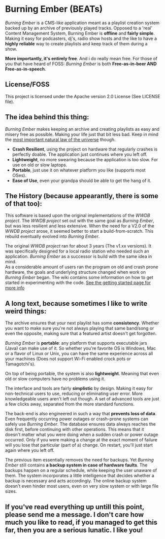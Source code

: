 # Burning Ember (BEATs)
*Burning Ember* is a CMS-like application meant as a playlist creation system backed up by an archive of previously played tracks. Opposed to a 'real' Content Management System, Burning Ember is **offline** and **fairly simple**. Making it easy for podcasters, dj's, radio show hosts and the like to have a **highly reliable** way to create playlists and keep track of them during a show. 

**More importantly, it's entirely free**. And i do really mean free. For those of you that have heard of FOSS: *Burning Ember* is both **Free-as-in-beer AND Free-as-in-speech**.

## License/FOSS
This project is licensed under the Apache version 2.0 License (See LICENSE file).


## The idea behind this thing:
*Burning Ember* makes keeping an archive and creating playlists as easy and misery free as possible. Making your life just that bit less bad. Keep in mind the [most important natural law of the universe](https://en.wikipedia.org/wiki/The_law_of_conservation_of_misery) though.
* **Crash Resilient**, using the project on hardware that regularly crashes is perfectly doable. The application just continues where you left off.
* **Lightweight**, no more swearing because the application is too slow. For use on old or slow laptops.
* **Portable**, just use it on whatever platform you like (supports most OSes).
* **Ease of Use**, even your grandpa should be able to get the hang of it.

## The History (because appearantly, there is some of that too):
This software is based upon the original implementations of the *WWDB project*.
The *WWDB project* set out with the same goal as *Burning Ember*,
but was less resilient and less extensive.
When the need for a V2.0 of the *WWDB project* arose, it seemed better to start a build-from-scratch.
This rebuild eventually evolved into *Burning Ember*.

The original *WWDB project* ran for about 3 years (The v1.xx versions).
It was specifically designed for a local radio station who needed such an application.
*Burning Ember* as a successor is build with the same idea in mind.  
As a considerable amount of users ran the program on old and crash prone hardware,
the goals and underlying structure changed when work on *Burning Ember* began.
The wiki contains some information on how to get started in experimenting with the code.
[See the getting started page for more info](https://github.com/witmoca/BurningEmber/wiki/Getting-Started)

## A long text, because sometimes I like to write weird things:
The archive ensures that your next playlist has some **consistency**. Whether you want to make sure you're not always playing that same band/song or even the opposite, making sure that a featured artist doesn't get forgotten.  

*Burning Ember* is **portable**: any platform that supports executable jars (Java) can make use of it. So whether you're favorite OS is Windows, Mac or a flavor of Linux or Unix, you can have the same experience across all your machines (Does not support Wi-Fi enabled crock pots or Tamagotchi's). 

On top of being portable, the system is also **lightweight**. Meaning that even old or slow computers have no problems using it. 

The interface and tools are fairly **simplistic** by design. Making it easy for non-technical users to use, reducing or eliminating user error. More knowledgeable users aren't left out though. A set of advanced tools are just a few clicks away, separated from the more standard functions.

The back-end is also engineered in such a way that **prevents loss of data**. Even frequently occurring power outages or crash-prone systems can safely use *Burning Ember*. The database ensures data always reaches the disk first, before continuing with other operations. This means that it doesn't matter what you were doing when a sudden crash or power outage occurred. Only if you were making a change at the exact moment of failure will you lose that particular (part of a) change. On restart, you'll just start again where you left off. 

The previous item essentially removes the need for backups. Yet *Burning Ember* still contains **a backup system in case of hardware faults**. The backups happen on a regular schedule, while keeping the user unaware of them. The system incorporates a little intelligence that decides whether a backup is necessary and acts accordingly. The online backup system doesn't even hinder most users, even on very slow system or with large file sizes.

## If you've read everything up untill this point, please send me a message. I don't care how much you like to read, if you managed to get this far, then you are a serious lunatic. I like you!
